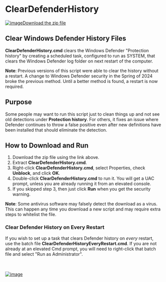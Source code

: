 # ClearDefenderHistory

[![image](https://github.com/LesFerch/WinSetView/assets/79026235/0188480f-ca53-45d5-b9ff-daafff32869e)Download the zip file](https://github.com/LesFerch/ClearDefenderHistory/archive/refs/heads/main.zip)

## Clear Windows Defender History Files

**ClearDefenderHistory.cmd** clears the Windows Defender "Protection history" by creating a scheduled task, configured to run as SYSTEM, that clears the Windows Defender log folder on next restart of the computer.

**Note**: Previous versions of this script were able to clear the history without a restart. A change to Windows Defender security in the Spring of 2024 broke the previous method. Until a better method is found, a restart is now required.

## Purpose

Some people may want to run this script just to clean things up and not see old detections under **Protection history**. For others, it fixes an issue where Defender continues to throw a false positive even after new definitions have been installed that should eliminate the detection.

## How to Download and Run

1. Download the zip file using the link above.
2. Extract **ClearDefenderHistory.cmd**.
3. Right-click **ClearDefenderHistory.cmd**, select Properties, check **Unblock**, and click **OK**.
4. Double-click  **ClearDefenderHistory.cmd** to run it. You will get a UAC prompt, unless you are already running it from an elevated console.
5. If you skipped step 3, then just click **Run** when you get the security warning.

**Note**: Some antivirus software may falsely detect the download as a virus. This can happen any time you download a new script and may require extra steps to whitelist the file.

### Clear Defender History on Every Restart

If you wish to set up a task that clears Defender history on *every* restart, use the batch file **ClearDefenderHistoryEveryRestart.cmd**. If you are not already at an elevated Cmd prompt, you will need to right-click that batch file and select "Run as Administrator".

\
\
[![image](https://github.com/LesFerch/WinSetView/assets/79026235/63b7acbc-36ef-4578-b96a-d0b7ea0cba3a)](https://github.com/LesFerch/ClearDefenderHistory)

